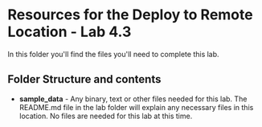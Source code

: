 # Resources for the Deploy to Remote Location - Lab 4.3

In this folder you'll find the files you'll need to complete this lab. 

## Folder Structure and contents

  * **sample_data** - Any binary, text or other files needed for this lab. The README.md file in the lab folder will explain any necessary files in this location. No files are needed for this lab at this time.
